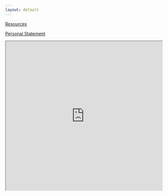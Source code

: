 ```yaml
---
layout: default
---
```

[Resources](./resources.html)

[Personal Statement](./personal-statement.html)

<iframe src="https://estherkassel.github.io/DHAW2023peripleo/" style="width:100%; height:50vw;"></iframe>

